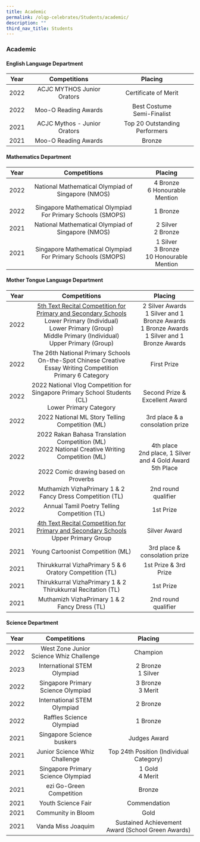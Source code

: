 ```yaml
---
title: Academic
permalink: /olqp-celebrates/Students/academic/
description: ""
third_nav_title: Students
---
```

### Academic

#### English Language Department

| Year | Competitions | Placing |
|:---:|:---:|:---:|
| 2022 | ACJC MYTHOS Junior Orators | Certificate of Merit |
| 2022 | Moo-O Reading Awards | Best Costume<br>Semi-Finalist |
| 2021 | ACJC Mythos - Junior Orators | Top 20 Outstanding Performers |
| 2021 | Moo-O Reading Awards | Bronze |

#### Mathematics Department

| Year | Competitions | Placing |
|:---:|:---:|:---:|
| 2022 | National Mathematical Olympiad of Singapore (NMOS) | 4 Bronze<br>6 Honourable Mention |
| 2022 | Singapore Mathematical Olympiad For Primary Schools (SMOPS) | 1 Bronze |
| 2021 | National Mathematical Olympiad of Singapore (NMOS) | 2 Silver<br>2 Bronze |
| 2021 | Singapore Mathematical Olympiad For Primary Schools (SMOPS) | 1 Silver<br>3 Bronze<br>10 Honourable Mention |

#### Mother Tongue Language Department

| Year | Competitions | Placing |
|:---:|:---:|:---:|
| 2022 | [5th Text Recital Competition for Primary and Secondary Schools](https://www.cpcll.sg/events/reading-group/text-recital-competition-for-primary-and-secondary-schools/3039576)<br>Lower Primary (Individual)<br>Lower Primary (Group)<br>Middle Primary (Individual)<br>Upper Primary (Group) | 2 Silver Awards<br>1 Silver and 1 Bronze Awards<br>1 Bronze Awards<br>1 Silver and 1 Bronze Awards |
| 2022 | The 26th National Primary Schools On-the-Spot Chinese Creative Essay Writing Competition<br>Primary 6 Category | First Prize |
| 2022 | 2022 National Vlog Competition for Singapore Primary School Students (CL)<br>Lower Primary Category | Second Prize &amp;<br>Excellent Award |
| 2022 | 2022 National ML Story Telling Competition (ML) | 3rd place &amp; a consolation prize |
| 2022 | 2022 Rakan Bahasa Translation Competition (ML)<br>2022 National Creative Writing Competition (ML)<br><br>2022 Comic drawing based on Proverbs | 4th place<br>2nd place, 1 Silver and 4 Gold Award<br>5th Place |
| 2022 | Muthamizh VizhaPrimary 1 &amp; 2 Fancy Dress Competition (TL) | 2nd round qualifier |
| 2022 | Annual Tamil Poetry Telling Competition (TL) | 1st Prize |
| 2021 | [4th Text Recital Competition for Primary and Secondary Schools](https://www.cpcll.sg/events/reading-group/text-recital-competition-for-primary-and-secondary-schools/3039576)<br>Upper Primary Group | Silver Award |
| 2021 | Young Cartoonist Competition (ML) | 3rd place &amp;<br>consolation prize |
| 2021 | Thirukkurral VizhaPrimary 5 &amp; 6 Oratory Competition (TL) | 1st Prize &amp; 3rd Prize |
| 2021 | Thirukkurral VizhaPrimary 1 &amp; 2 Thirukkurral Recitation (TL) | 1st Prize |
| 2021 | Muthamizh VizhaPrimary 1 &amp; 2 Fancy Dress (TL) | 2nd round qualifier |

#### Science Department

| Year | Competitions | Placing |
|:---:|:---:|:---:|
| 2022 | West Zone Junior Science Whiz Challenge | Champion |
| 2023 | International STEM Olympiad | 2 Bronze<br>1 Silver |
| 2022 | Singapore Primary Science Olympiad | 3 Bronze<br>3 Merit |
| 2022 | International STEM Olympiad | 2 Bronze |
| 2022 | Raffles Science Olympiad | 1 Bronze |
| 2021 | Singapore Science buskers | Judges Award |
| 2021 | Junior Science Whiz Challenge | Top 24th Position (Individual Category) |
| 2021 | Singapore Primary Science Olympiad | 1 Gold<br>4 Merit |
| 2021 | ezi Go-Green Competition | Bronze |
| 2021 | Youth Science Fair | Commendation |
| 2021 | Community in Bloom | Gold |
| 2021 | Vanda Miss Joaquim | Sustained Achievement Award (School Green Awards) |